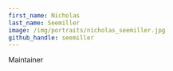 ```yaml
---
first_name: Nicholas
last_name: Seemiller
image: /img/portraits/nicholas_seemiller.jpg
github_handle: seemiller
---
```

Maintainer